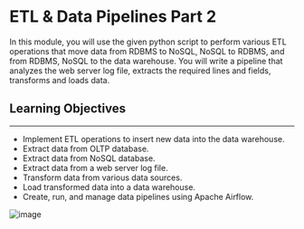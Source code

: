 
# ETL & Data Pipelines Part 2

In this module, you will use the given python script to perform various ETL operations that move data from RDBMS to NoSQL, NoSQL to RDBMS, and from RDBMS, NoSQL to the data warehouse. You will write a pipeline that analyzes the web server log file, extracts the required lines and fields, transforms and loads data.

## Learning Objectives
________________________________________
-	Implement ETL operations to insert new data into the data warehouse.
-	Extract data from OLTP database.
-	Extract data from NoSQL database.
-	Extract data from a web server log file.
-	Transform data from various data sources.
-	Load transformed data into a data warehouse.
-	Create, run, and manage data pipelines using Apache Airflow.


![image](https://user-images.githubusercontent.com/108534539/218347565-ebebee5e-3de3-427a-8370-cef5e44c3591.png)